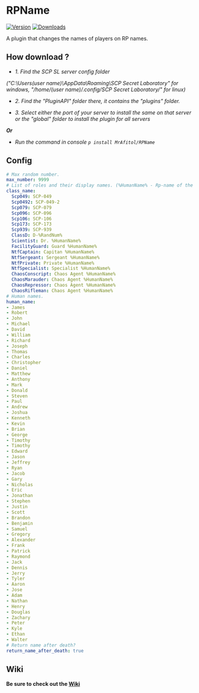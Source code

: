 # RPName
[![Version](https://img.shields.io/github/v/release/MrAfitol/RPName?sort=semver&style=flat-square&color=blue&label=Version)](https://github.com/MrAfitol/RPName/releases)
[![Downloads](https://img.shields.io/github/downloads/MrAfitol/RPName/total?style=flat-square&color=yellow&label=Downloads)](https://github.com/MrAfitol/RPName/releases)

A plugin that changes the names of players on RP names.
## How download ?
   - *1. Find the SCP SL server config folder*
   
   *("C:\Users\(user name)\AppData\Roaming\SCP Secret Laboratory\" for windows, "/home/(user name)/.config/SCP Secret Laboratory/" for linux)*
  
   - *2. Find the "PluginAPI" folder there, it contains the "plugins" folder.*
  
   - *3. Select either the port of your server to install the same on that server or the "global" folder to install the plugin for all servers*
  
  ***Or***
  
   - *Run the command in console `p install MrAfitol/RPName`*
  
 ## Config
```yml
# Max random number.
max_number: 9999
# List of roles and their display names. (%HumanName% - Rp-name of the player, %NickName% - Nickname of the player, %RandNum% - Generated random number)
class_name:
  Scp049: SCP-049
  Scp0492: SCP-049-2
  Scp079: SCP-079
  Scp096: SCP-096
  Scp106: SCP-106
  Scp173: SCP-173
  Scp939: SCP-939
  ClassD: D-%RandNum%
  Scientist: Dr. %HumanName%
  FacilityGuard: Guard %HumanName%
  NtfCaptain: Capitan %HumanName%
  NtfSergeant: Sergeant %HumanName%
  NtfPrivate: Private %HumanName%
  NtfSpecialist: Specialist %HumanName%
  ChaosConscript: Chaos Agent %HumanName%
  ChaosMarauder: Chaos Agent %HumanName%
  ChaosRepressor: Chaos Agent %HumanName%
  ChaosRifleman: Chaos Agent %HumanName%
# Human names.
human_name:
- James
- Robert
- John
- Michael
- David
- William
- Richard
- Joseph
- Thomas
- Charles
- Christopher
- Daniel
- Matthew
- Anthony
- Mark
- Donald
- Steven
- Paul
- Andrew
- Joshua
- Kenneth
- Kevin
- Brian
- George
- Timothy
- Timothy
- Edward
- Jason
- Jeffrey
- Ryan
- Jacob
- Gary
- Nicholas
- Eric
- Jonathan
- Stephen
- Justin
- Scott
- Brandon
- Benjamin
- Samuel
- Gregory
- Alexander
- Frank
- Patrick
- Raymond
- Jack
- Dennis
- Jerry
- Tyler
- Aaron
- Jose
- Adam
- Nathan
- Henry
- Douglas
- Zachary
- Peter
- Kyle
- Ethan
- Walter
# Return name after death?
return_name_after_death: true
```
## Wiki
**Be sure to check out the [Wiki](https://github.com/MrAfitol/RPName/wiki)**
